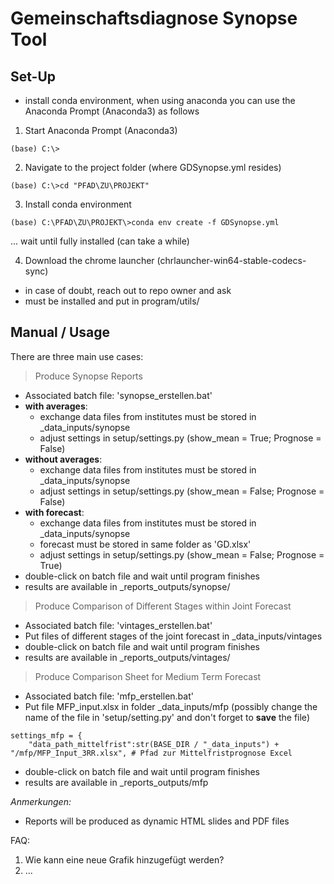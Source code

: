 # Gemeinschaftsdiagnose Synopse Tool


## Set-Up

- install conda environment, when using anaconda you can use the Anaconda Prompt (Anaconda3) as follows

1. Start Anaconda Prompt (Anaconda3)
```
(base) C:\>
```
2. Navigate to the project folder (where GDSynopse.yml resides)
```
(base) C:\>cd "PFAD\ZU\PROJEKT"
```
3. Install conda environment
```
(base) C:\PFAD\ZU\PROJEKT\>conda env create -f GDSynopse.yml
```
... wait until fully installed (can take a while)

4. Download the chrome launcher (chrlauncher-win64-stable-codecs-sync)
- in case of doubt, reach out to repo owner and ask 
- must be installed and put in program/utils/

## Manual / Usage

There are three main use cases: 

> Produce Synopse Reports

- Associated batch file: 'synopse_erstellen.bat'
- **with averages**: 
  - exchange data files from institutes must be stored in _data_inputs/synopse
  - adjust settings in setup/settings.py (show_mean = True; Prognose = False)
- **without averages**: 
  - exchange data files from institutes must be stored in _data_inputs/synopse
  - adjust settings in setup/settings.py (show_mean = False; Prognose = False)
- **with forecast**: 
  - exchange data files from institutes must be stored in _data_inputs/synopse
  - forecast must be stored in same folder as 'GD.xlsx'
  - adjust settings in setup/settings.py (show_mean = False; Prognose = True)
- double-click on batch file and wait until program finishes
- results are available in _reports_outputs/synopse/

> Produce Comparison of Different Stages within Joint Forecast

- Associated batch file: 'vintages_erstellen.bat'
- Put files of different stages of the joint forecast in _data_inputs/vintages
- double-click on batch file and wait until program finishes
- results are available in _reports_outputs/vintages/

> Produce Comparison Sheet for Medium Term Forecast

- Associated batch file: 'mfp_erstellen.bat'
- Put file MFP_input.xlsx in folder _data_inputs/mfp (possibly change the name of the file in 'setup/setting.py' and don't forget to **save** the file)

```
settings_mfp = {
    "data_path_mittelfrist":str(BASE_DIR / "_data_inputs") + "/mfp/MFP_Input_3RR.xlsx", # Pfad zur Mittelfristprognose Excel
```

- double-click on batch file and wait until program finishes
- results are available in _reports_outputs/mfp

*Anmerkungen:*

* Reports will be produced as dynamic HTML slides and PDF files 

FAQ:

1. Wie kann eine neue Grafik hinzugefügt werden?
2. ...
